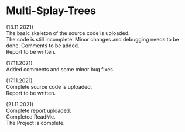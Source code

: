 # Multi-Splay-Trees

(13.11.2021) \
The basic skeleton of the source code is uploaded.\
The code is still incomplete. Minor changes and debugging needs to be done. Comments to be added.\
Report to be written.

(17.11.2021) \
Added comments and some minor bug fixes.

(17.11.2021) \
Complete source code is uploaded.\
Report to be written.

(21.11.2021) \
Complete report uploaded. \
Completed ReadMe. \
The Project is complete.
